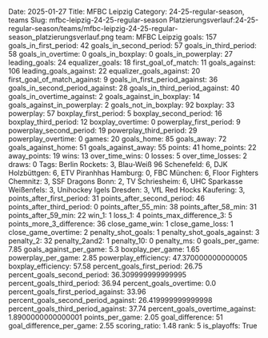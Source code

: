 Date: 2025-01-27
Title: MFBC Leipzig
Category: 24-25-regular-season, teams
Slug: mfbc-leipzig-24-25-regular-season
Platzierungsverlauf:24-25-regular-season/teams/mfbc-leipzig-24-25-regular-season_platzierungsverlauf.png
team: MFBC Leipzig
goals: 157
goals_in_first_period: 42
goals_in_second_period: 57
goals_in_third_period: 58
goals_in_overtime: 0
goals_in_boxplay: 0
goals_in_powerplay: 27
leading_goals: 24
equalizer_goals: 18
first_goal_of_match: 11
goals_against: 106
leading_goals_against: 22
equalizer_goals_against: 20
first_goal_of_match_against: 9
goals_in_first_period_against: 36
goals_in_second_period_against: 28
goals_in_third_period_against: 40
goals_in_overtime_against: 2
goals_against_in_boxplay: 14
goals_against_in_powerplay: 2
goals_not_in_boxplay: 92
boxplay: 33
powerplay: 57
boxplay_first_period: 5
boxplay_second_period: 16
boxplay_third_period: 12
boxplay_overtime: 0
powerplay_first_period: 9
powerplay_second_period: 19
powerplay_third_period: 29
powerplay_overtime: 0
games: 20
goals_home: 85
goals_away: 72
goals_against_home: 51
goals_against_away: 55
points: 41
home_points: 22
away_points: 19
wins: 13
over_time_wins: 0
losses: 5
over_time_losses: 2
draws: 0
Tags:  Berlin Rockets: 3,  Blau-Weiß 96 Schenefeld: 6,  DJK Holzbüttgen: 6,  ETV Piranhhas Hamburg: 0,  FBC München: 6,  Floor Fighters Chemnitz: 3,  SSF Dragons Bonn: 2,  TV Schriesheim: 6,  UHC Sparkasse Weißenfels: 3,  Unihockey Igels Dresden: 3,  VfL Red Hocks Kaufering: 3,
points_after_first_period: 31
points_after_second_period: 46
points_after_third_period: 0
points_after_55_min: 38
points_after_58_min: 31
points_after_59_min: 22
win_1: 1
loss_1: 4
points_max_difference_3: 5
points_more_3_difference: 36
close_game_win: 1
close_game_loss: 1
close_game_overtime: 2
penalty_shot_goals: 1
penalty_shot_goals_against: 3
penalty_2: 32
penalty_2and2: 1
penalty_10: 0
penalty_ms: 0
goals_per_game: 7.85
goals_against_per_game: 5.3
boxplay_per_game: 1.65
powerplay_per_game: 2.85
powerplay_efficiency: 47.370000000000005
boxplay_efficiency: 57.58
percent_goals_first_period: 26.75
percent_goals_second_period: 36.309999999999995
percent_goals_third_period: 36.94
percent_goals_overtime: 0.0
percent_goals_first_period_against: 33.96
percent_goals_second_period_against: 26.419999999999998
percent_goals_third_period_against: 37.74
percent_goals_overtime_against: 1.8900000000000001
points_per_game: 2.05
goal_difference: 51
goal_difference_per_game: 2.55
scoring_ratio: 1.48
rank: 5
is_playoffs: True
